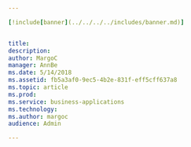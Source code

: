 ```yaml
---

[!include[banner](../../../../includes/banner.md)]


title: 
description: 
author: MargoC
manager: AnnBe
ms.date: 5/14/2018
ms.assetid: fb5a3af0-9ec5-4b2e-831f-eff5cff637a8
ms.topic: article
ms.prod: 
ms.service: business-applications
ms.technology: 
ms.author: margoc
audience: Admin

---
```

# 
